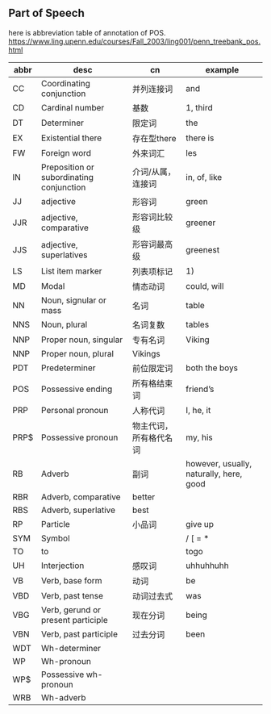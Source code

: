 ## Part of Speech

here is abbreviation table of annotation of POS.
https://www.ling.upenn.edu/courses/Fall_2003/ling001/penn_treebank_pos.html

| abbr | desc | cn | example |
| --- | --- | --- | --- |
| CC | Coordinating conjunction | 并列连接词 | and |
| CD | Cardinal number | 基数 | 1, third |
| DT | Determiner | 限定词 | the |
| EX | Existential there | 存在型there | there is |
| FW | Foreign word | 外来词汇 | les |
| IN | Preposition or subordinating conjunction | 介词/从属，连接词 | in, of, like |
| JJ | adjective | 形容词 | green |
| JJR | adjective, comparative | 形容词比较级 | greener |
| JJS | adjective, superlatives | 形容词最高级 | greenest |
| LS | List item marker | 列表项标记 | 1) |
| MD | Modal | 情态动词 | could, will |
| NN | Noun, signular or mass | 名词 | table |
| NNS | Noun, plural | 名词复数 | tables |
| NNP | Proper noun, singular | 专有名词 | Viking |
| NNP | Proper noun, plural | Vikings |
| PDT | Predeterminer | 前位限定词 | both the boys |
| POS | Possessive ending | 所有格结束词 | friend’s |
| PRP | Personal pronoun | 人称代词 | I, he, it |
| PRP$ | Possessive pronoun | 物主代词，所有格代名词 | my, his |
| RB | Adverb | 副词 | however, usually, naturally, here, good |
| RBR | Adverb, comparative | better |
| RBS | Adverb, superlative | best |
| RP | Particle | 小品词 | give up |
| SYM | Symbol | | / \[ \= \* |
| TO | to | | togo |
| UH | Interjection | 感叹词 | uhhuhhuhh |
| VB | Verb, base form | 动词 | be |
| VBD | Verb, past tense | 动词过去式 | was |
| VBG | Verb, gerund or present participle | 现在分词 | being |
| VBN | Verb, past participle | 过去分词 | been |
| WDT | Wh-determiner | | |
| WP | Wh-pronoun | | |
| WP$ | Possessive wh-pronoun | | |
| WRB | Wh-adverb | | |



